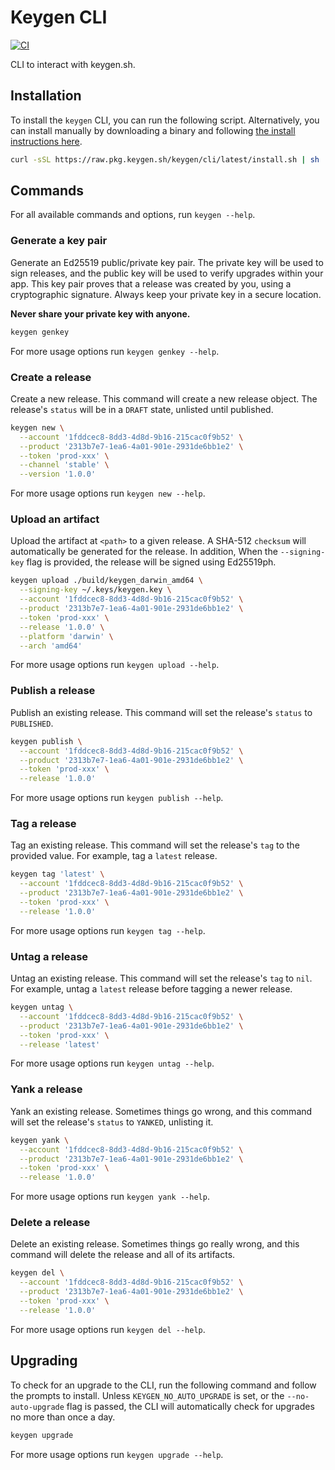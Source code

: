 # Keygen CLI

[![CI](https://github.com/keygen-sh/keygen-cli/actions/workflows/test.yml/badge.svg)](https://github.com/keygen-sh/keygen-cli/actions)

CLI to interact with keygen.sh.

## Installation

To install the `keygen` CLI, you can run the following script. Alternatively,
you can install manually by downloading a binary and following [the install
instructions here](https://keygen.sh/docs/cli/).

```bash
curl -sSL https://raw.pkg.keygen.sh/keygen/cli/latest/install.sh | sh
```

## Commands

For all available commands and options, run `keygen --help`.

### Generate a key pair

Generate an Ed25519 public/private key pair. The private key will be used to
sign releases, and the public key will be used to verify upgrades within your
app. This key pair proves that a release was created by you, using a
cryptographic signature. Always keep your private key in a secure location.

**Never share your private key with anyone.**

```sh
keygen genkey
```

For more usage options run `keygen genkey --help`.

### Create a release

Create a new release. This command will create a new release object. The release's
`status` will be in a `DRAFT` state, unlisted until published.

```sh
keygen new \
  --account '1fddcec8-8dd3-4d8d-9b16-215cac0f9b52' \
  --product '2313b7e7-1ea6-4a01-901e-2931de6bb1e2' \
  --token 'prod-xxx' \
  --channel 'stable' \
  --version '1.0.0'
```

For more usage options run `keygen new --help`.

### Upload an artifact

Upload the artifact at `<path>` to a given release. A SHA-512 `checksum` will automatically
be generated for the release. In addition, When the `--signing-key` flag is provided,
the release will be signed using Ed25519ph.

```sh
keygen upload ./build/keygen_darwin_amd64 \
  --signing-key ~/.keys/keygen.key \
  --account '1fddcec8-8dd3-4d8d-9b16-215cac0f9b52' \
  --product '2313b7e7-1ea6-4a01-901e-2931de6bb1e2' \
  --token 'prod-xxx' \
  --release '1.0.0' \
  --platform 'darwin' \
  --arch 'amd64'
```

For more usage options run `keygen upload --help`.

### Publish a release

Publish an existing release. This command will set the release's `status` to
`PUBLISHED`.

```sh
keygen publish \
  --account '1fddcec8-8dd3-4d8d-9b16-215cac0f9b52' \
  --product '2313b7e7-1ea6-4a01-901e-2931de6bb1e2' \
  --token 'prod-xxx' \
  --release '1.0.0'
```

For more usage options run `keygen publish --help`.

### Tag a release

Tag an existing release. This command will set the release's `tag` to the
provided value. For example, tag a `latest` release.

```sh
keygen tag 'latest' \
  --account '1fddcec8-8dd3-4d8d-9b16-215cac0f9b52' \
  --product '2313b7e7-1ea6-4a01-901e-2931de6bb1e2' \
  --token 'prod-xxx' \
  --release '1.0.0'
```

For more usage options run `keygen tag --help`.

### Untag a release

Untag an existing release. This command will set the release's `tag` to `nil`.
For example, untag a `latest` release before tagging a newer release.

```sh
keygen untag \
  --account '1fddcec8-8dd3-4d8d-9b16-215cac0f9b52' \
  --product '2313b7e7-1ea6-4a01-901e-2931de6bb1e2' \
  --token 'prod-xxx' \
  --release 'latest'
```

For more usage options run `keygen untag --help`.

### Yank a release

Yank an existing release. Sometimes things go wrong, and this command will set
the release's `status` to `YANKED`, unlisting it.

```sh
keygen yank \
  --account '1fddcec8-8dd3-4d8d-9b16-215cac0f9b52' \
  --product '2313b7e7-1ea6-4a01-901e-2931de6bb1e2' \
  --token 'prod-xxx' \
  --release '1.0.0'
```

For more usage options run `keygen yank --help`.

### Delete a release

Delete an existing release. Sometimes things go really wrong, and this command
will delete the release and all of its artifacts.

```sh
keygen del \
  --account '1fddcec8-8dd3-4d8d-9b16-215cac0f9b52' \
  --product '2313b7e7-1ea6-4a01-901e-2931de6bb1e2' \
  --token 'prod-xxx' \
  --release '1.0.0'
```

For more usage options run `keygen del --help`.

## Upgrading

To check for an upgrade to the CLI, run the following command and follow the
prompts to install. Unless `KEYGEN_NO_AUTO_UPGRADE` is set, or the `--no-auto-upgrade`
flag is passed, the CLI will automatically check for upgrades no more than
once a day.

```sh
keygen upgrade
```

For more usage options run `keygen upgrade --help`.
